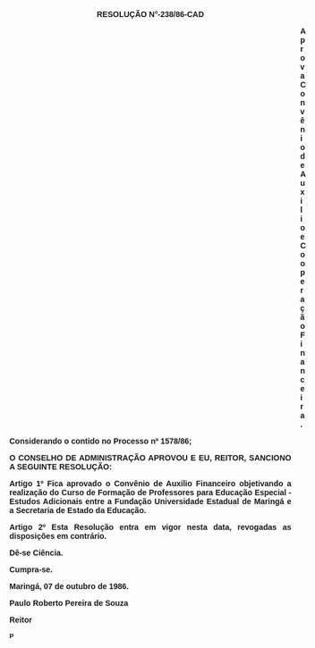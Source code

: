 <BODY>

<B><FONT FACE="Arial"><P ALIGN="CENTER">RESOLU&Ccedil;&Atilde;O N°-238/86-CAD</P>
<P ALIGN="CENTER"></P><DIR>
<DIR>
<DIR>
<DIR>
<DIR>
<DIR>
<DIR>
<DIR>
<DIR>
<DIR>
<DIR>
<DIR>
<DIR>

</B><P ALIGN="JUSTIFY">Aprova Conv&ecirc;nio de Auxilio e Coopera&ccedil;&atilde;o Financeira.</P>
<P ALIGN="JUSTIFY"></P></DIR>
</DIR>
</DIR>
</DIR>
</DIR>
</DIR>
</DIR>
</DIR>
</DIR>
</DIR>
</DIR>
</DIR>
</DIR>

<P ALIGN="JUSTIFY">Considerando o contido no Processo nº 1578/86;</P>
<P ALIGN="JUSTIFY"></P>
<B><P ALIGN="JUSTIFY">O CONSELHO DE ADMINISTRA&Ccedil;&Atilde;O APROVOU E EU, REITOR, SANCIONO A SEGUINTE RESOLU&Ccedil;&Atilde;O:</P>
</B><P ALIGN="JUSTIFY"></P>
<B><P ALIGN="JUSTIFY">Artigo 1º</B>  Fica aprovado o Conv&ecirc;nio de Auxilio Financeiro objetivando a realiza&ccedil;&atilde;o do Curso de Forma&ccedil;&atilde;o de Professores para Educa&ccedil;&atilde;o Especial - Estudos Adicionais entre a Funda&ccedil;&atilde;o Universidade Estadual de Maring&aacute; e a Secretaria de Estado da Educa&ccedil;&atilde;o.</P>
<B><P ALIGN="JUSTIFY">Artigo 2º</B>  Esta Resolu&ccedil;&atilde;o entra em vigor nesta data, revogadas as disposi&ccedil;&otilde;es em contr&aacute;rio.</P>
<P ALIGN="JUSTIFY">D&ecirc;-se Ci&ecirc;ncia.</P>
<P ALIGN="JUSTIFY">Cumpra-se.</P>
<P ALIGN="JUSTIFY"></P>
<P ALIGN="JUSTIFY">Maring&aacute;, 07 de outubro de 1986.</P>
<P ALIGN="JUSTIFY"></P>
<P ALIGN="JUSTIFY">Paulo Roberto Pereira de Souza</P>
<P ALIGN="JUSTIFY">Reitor </P>
<SUP><P ALIGN="JUSTIFY">P</P>
</SUP><P ALIGN="JUSTIFY"></P></FONT></BODY>

